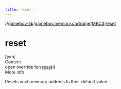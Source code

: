 ```yaml
---
title: reset -
---
```

//[gameboy-lib](../../index.md)/[gameboy.memory.cartridge](../index.md)/[MBC3](index.md)/[reset](reset.md)



# reset  
[jvm]  
Content  
open override fun [reset](reset.md)()  
More info  


Resets each memory address to their default value

  




